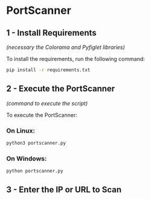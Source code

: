 # PortScanner

## 1 - Install Requirements
*(necessary the Colorama and Pyfiglet libraries)*

To install the requirements, run the following command:
```bash
pip install -r requirements.txt
```

## 2 - Execute the PortScanner
*(command to execute the script)*

To execute the PortScanner:

### On Linux:
```bash
python3 portscanner.py
```

### On Windows:
```bash
python portscanner.py
```
## 3 - Enter the IP or URL to Scan
